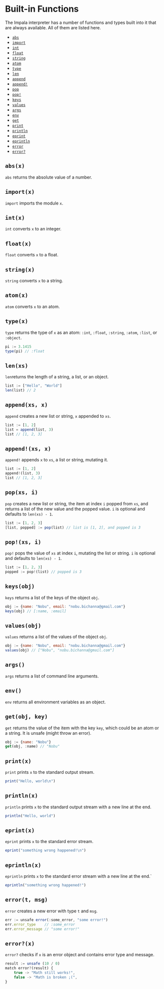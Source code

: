 # Built-in Functions
The Impala interpreter has a number of functions and types built into it that are always available.
All of them are listed here.

 - [`abs`](#absx)
 - [`import`](#importx) 
 - [`int`](#intx) 
 - [`float`](#floatx)
 - [`string`](#stringx)
 - [`atom`](#atomx)
 - [`type`](#typex)
 - [`len`](#lenxs)
 - [`append`](#appendxs-x)
 - [`append!`](#appendxs-x-1)
 - [`pop`](#popxs-i)
 - [`pop!`](#popxs-i-1)
 - [`keys`](#keysobj)
 - [`values`](#valuesobj)
 - [`args`](#args)
 - [`env`](#env)
 - [`get`](#getobj-key)
 - [`print`](#printx)
 - [`println`](#printlnx)
 - [`eprint`](#epintx)
 - [`eprintln`](#eprintln)
 - [`error`](#errort-msg)
 - [`error?`](#errorx)

## `abs(x)`
`abs` returns the absolute value of a number.

## `import(x)`

`import` imports the module `x`.

## `int(x)`
`int` converts `x` to an integer.

## `float(x)`
`float` converts `x` to a float.

## `string(x)`
`string` converts `x` to a string.

## `atom(x)`
`atom` converts `x` to an atom.

## `type(x)`
`type` returns the type of `x` as an atom: `:int`, `:float`, `:string`, `:atom`, `:list`, or `:object`.
```js
pi := 3.1415
type(pi) // :float
```

## `len(xs)`
`len`returns the length of a string, a list, or an object.
```js
list := ["Hello", "World"]
len(list) // 2
```

## `append(xs, x)`
`append` creates a new list or string, `x` appended to `xs`.
```js
list := [1, 2]
list = append(list, 3)
list // [1, 2, 3]
```

## `append!(xs, x)`
`append!` appends `x` to `xs`, a list or string, mutating it.
```js
list := [1, 2]
append!(list, 3)
list // [1, 2, 3]
```

## `pop(xs, i)`
`pop` creates a new list or string, the item at index `i` popped from `xs`, and returns a list of the new value and the popped value.
`i` is optional and defaults to `len(xs) - 1`.
```js
list := [1, 2, 3]
[list, popped] := pop(list) // list is [1, 2], and popped is 3
```

## `pop!(xs, i)`
`pop!` pops the value of `xs` at index `i`, mutating the list or string. `i` is optional and defaults to `len(xs) - 1`.
```js
list := [1, 2, 3]
popped := pop!(list) // popped is 3
```

## `keys(obj)`
`keys` returns a list of the keys of the object `obj`.
```js
obj := {name: "Nobu", email: "nobu.bichanna@gmail.com"}
keys(obj) // [:name, :email]
```

## `values(obj)`
`values` returns a list of the values of the object `obj`.
```js
obj := {name: "Nobu", email: "nobu.bichanna@gmail.com"}
values(obj) // ["Nobu", "nobu.bichanna@gmail.com"]
```

## `args()`
`args` returns a list of command line arguments.

## `env()`
`env` returns all environment variables as an object.

## `get(obj, key)`
`get` returns the value of the item with the key `key`, which could be an atom or a string. It is unsafe (might throw an error).
```js
obj := {name: "Nobu"}
get(obj, :name) // "Nobu"
```

## `print(x)`
`print` prints `x` to the standard output stream.
```js
print("Hello, world\n")
```

## `println(x)`
`println` prints `x` to the standard output stream with a new line at the end.
```js
println("Hello, world")
```

## `eprint(x)`
`eprint` prints `x` to the standard error stream.
```js
eprint("something wrong happened!\n")
```

## `eprintln(x)`
`eprintln` prints `x` to the standard error stream with a new line at the end.`
```js
eprintln("something wrong happened!")
```

## `error(t, msg)`
`error` creates a new error with type `t` and `msg`.
```js
err := unsafe error(:some_error, "some error!")
err.error_type    // :some_error
err.error_message // "some error!"
```

## `error?(x)`
`error?` checks if `x` is an error object and contains error type and message.
```js
result := unsafe (10 / 0)
match error?(result) {
    true -> "Math still works!",
    false -> "Math is broken ;(",
}
```
